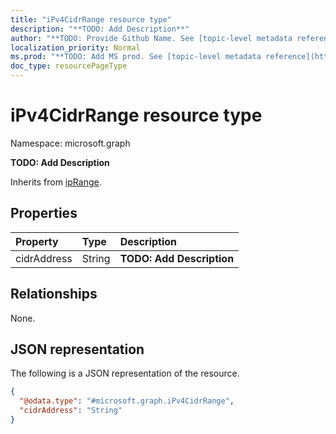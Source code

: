 ```yaml
---
title: "iPv4CidrRange resource type"
description: "**TODO: Add Description**"
author: "**TODO: Provide Github Name. See [topic-level metadata reference](https://msgo.azurewebsites.net/add/document/guidelines/metadata.html#topic-level-metadata)**"
localization_priority: Normal
ms.prod: "**TODO: Add MS prod. See [topic-level metadata reference](https://msgo.azurewebsites.net/add/document/guidelines/metadata.html#topic-level-metadata)**"
doc_type: resourcePageType
---
```


# iPv4CidrRange resource type

Namespace: microsoft.graph

**TODO: Add Description**


Inherits from [ipRange](../resources/iprange.md).

## Properties
|Property|Type|Description|
|:---|:---|:---|
|cidrAddress|String|**TODO: Add Description**|

## Relationships
None.

## JSON representation
The following is a JSON representation of the resource.
<!-- {
  "blockType": "resource",
  "@odata.type": "microsoft.graph.iPv4CidrRange"
}
-->
``` json
{
  "@odata.type": "#microsoft.graph.iPv4CidrRange",
  "cidrAddress": "String"
}
```


